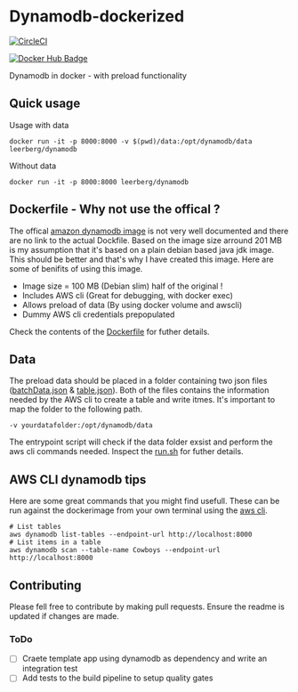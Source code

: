 # Dynamodb-dockerized

[![CircleCI](https://circleci.com/gh/leerberg/dynamodb-dockerized/tree/master.svg?style=shield)](https://circleci.com/gh/leerberg/dynamodb-dockerized/tree/master)

[![Docker Hub Badge](http://dockeri.co/image/leerberg/dynamodb)](https://registry.hub.docker.com/u/leerberg/dynamodb/)

Dynamodb in docker - with preload functionality

## Quick usage

Usage with data

```
docker run -it -p 8000:8000 -v $(pwd)/data:/opt/dynamodb/data leerberg/dynamodb
```

Without data

```
docker run -it -p 8000:8000 leerberg/dynamodb
```

## Dockerfile - Why not use the offical ?

The offical [amazon dynamodb image](https://hub.docker.com/r/amazon/dynamodb-local/) is not very well documented and there are no link to the actual Dockfile. Based on the image size arround 201 MB is my assumption that it's based on a plain debian based java jdk image. This should be better and that's why I have created this image. Here are some of benifits of using this image.

- Image size = 100 MB (Debian slim) half of the original !
- Includes AWS cli (Great for debugging, with docker exec)
- Allows preload of data (By using docker volume and awscli)
- Dummy AWS cli credentials prepopulated

Check the contents of the [Dockerfile](Dockerfile) for futher details.

## Data

The preload data should be placed in a folder containing two json files ([batchData.json](/data/batchData.json) & [table.json](/data/table.json)). Both of the files contains the information needed by the AWS cli to create a table and write itmes. It's important to map the folder to the following path.

```
-v yourdatafolder:/opt/dynamodb/data
```

The entrypoint script will check if the data folder exsist and perform the aws cli commands needed. Inspect the [run.sh](run.sh) for futher details.

## AWS CLI dynamodb tips

Here are some great commands that you might find usefull. These can be run against the dockerimage from your own terminal using the [aws cli](https://aws.amazon.com/cli/).

```
# List tables
aws dynamodb list-tables --endpoint-url http://localhost:8000
# List items in a table
aws dynamodb scan --table-name Cowboys --endpoint-url http://localhost:8000
```

## Contributing

Please fell free to contribute by making pull requests. Ensure the readme is updated if changes are made.

### ToDo

- [ ] Craete template app using dynamodb as dependency and write an integration test
- [ ] Add tests to the build pipeline to setup quality gates
